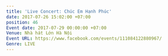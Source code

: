 ```yaml
---
title: 'Live Concert: Chúc Em Hạnh Phúc'
date: 2017-07-26 15:02:00 +07:00
position: 46
Event date: 2017-07-29 00:00:00 +07:00
Venue: Nhà hát Lớn Hà Nội
Event URL: https://www.facebook.com/events/111084122880967/
Genre: LIVE
---
```


